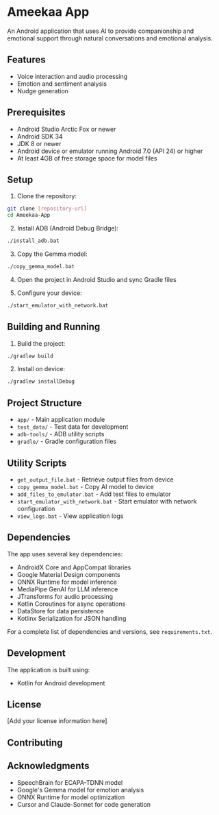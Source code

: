 # Ameekaa App

An Android application that uses AI to provide companionship and emotional support through natural conversations and emotional analysis.

## Features
- Voice interaction and audio processing
- Emotion and sentiment analysis
- Nudge generation

## Prerequisites
- Android Studio Arctic Fox or newer
- Android SDK 34
- JDK 8 or newer
- Android device or emulator running Android 7.0 (API 24) or higher
- At least 4GB of free storage space for model files

## Setup

1. Clone the repository:
```bash
git clone [repository-url]
cd Ameekaa-App
```

2. Install ADB (Android Debug Bridge):
```bash
./install_adb.bat
```

3. Copy the Gemma model:
```bash
./copy_gemma_model.bat
```

4. Open the project in Android Studio and sync Gradle files

5. Configure your device:
```bash
./start_emulator_with_network.bat
```

## Building and Running

1. Build the project:
```bash
./gradlew build
```

2. Install on device:
```bash
./gradlew installDebug
```

## Project Structure

- `app/` - Main application module
- `test_data/` - Test data for development
- `adb-tools/` - ADB utility scripts
- `gradle/` - Gradle configuration files

## Utility Scripts

- `get_output_file.bat` - Retrieve output files from device
- `copy_gemma_model.bat` - Copy AI model to device
- `add_files_to_emulator.bat` - Add test files to emulator
- `start_emulator_with_network.bat` - Start emulator with network configuration
- `view_logs.bat` - View application logs

## Dependencies

The app uses several key dependencies:

- AndroidX Core and AppCompat libraries
- Google Material Design components
- ONNX Runtime for model inference
- MediaPipe GenAI for LLM inference
- JTransforms for audio processing
- Kotlin Coroutines for async operations
- DataStore for data persistence
- Kotlinx Serialization for JSON handling

For a complete list of dependencies and versions, see `requirements.txt`.

## Development
The application is built using:
- Kotlin for Android development

## License

[Add your license information here]

## Contributing

## Acknowledgments
- SpeechBrain for ECAPA-TDNN model
- Google's Gemma model for emotion analysis
- ONNX Runtime for model optimization
- Cursor and Claude-Sonnet for code generation 
